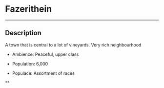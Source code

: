 # Fazerithein
---

## Description
A town that is central to a lot of vineyards. Very rich neighbourhood
    
-   Ambience: Peaceful, upper class
    
-   Population: 6,000
    
-   Populace: Assortment of races
    

**